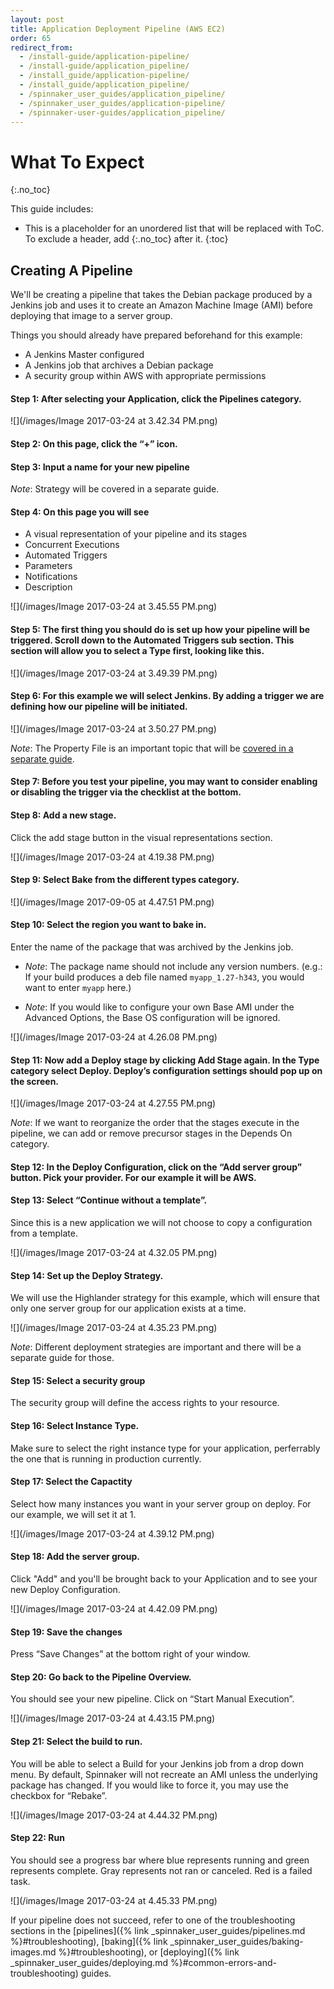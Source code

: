 ```yaml
---
layout: post
title: Application Deployment Pipeline (AWS EC2)
order: 65
redirect_from:
  - /install-guide/application-pipeline/
  - /install-guide/application_pipeline/
  - /install_guide/application-pipeline/
  - /install_guide/application_pipeline/
  - /spinnaker_user_guides/application_pipeline/
  - /spinnaker_user_guides/application-pipeline/
  - /spinnaker-user-guides/application_pipeline/
---
```


# What To Expect
{:.no_toc}

This guide includes:
* This is a placeholder for an unordered list that will be replaced with ToC. To exclude a header, add {:.no_toc} after it.
{:toc}


## Creating A Pipeline

We'll be creating a pipeline that takes the Debian package produced by a Jenkins job and uses it to create an Amazon Machine Image (AMI) before deploying that image to a server group.


Things you should already have prepared beforehand for this example:

* A Jenkins Master configured
* A Jenkins job that archives a Debian package
* A security group within AWS with appropriate permissions

#### Step 1: After selecting your Application, click the Pipelines category.

![](/images/Image 2017-03-24 at 3.42.34 PM.png)

#### Step 2: On this page, click the “+” icon.


#### Step 3: Input a name for your new pipeline

_Note_: Strategy will be covered in a separate guide.

#### Step 4: On this page you will see

* A visual representation of your pipeline and its stages
* Concurrent Executions
* Automated Triggers
* Parameters
* Notifications
* Description

![](/images/Image 2017-03-24 at 3.45.55 PM.png)

#### Step 5: The first thing you should do is set up how your pipeline will be triggered. Scroll down to the Automated Triggers sub section. This section will allow you to select a Type first, looking like this.

![](/images/Image 2017-03-24 at 3.49.39 PM.png)

#### Step 6: For this example we will select Jenkins. By adding a trigger we are defining how our pipeline will be initiated.

![](/images/Image 2017-03-24 at 3.50.27 PM.png)

_Note_: The Property File is an important topic that will be [covered in a separate guide](https://docs.armory.io/spinnaker-user-guides/working-with-jenkins/#property-file).

#### Step 7: Before you test your pipeline, you may want to consider enabling or disabling the trigger via the checklist at the bottom.

#### Step 8: Add a new stage.
Click the add stage button in the visual representations section.

![](/images/Image 2017-03-24 at 4.19.38 PM.png)

#### Step 9: Select Bake from the different types category.

![](/images/Image 2017-09-05 at 4.47.51 PM.png)

#### Step 10: Select the region you want to bake in.
Enter the name of the package that was archived by the Jenkins job.

* _Note_: The package name should not include any version numbers. (e.g.: If your build produces a deb file named `myapp_1.27-h343`, you would want to enter `myapp` here.)

* _Note_: If you would like to configure your own Base AMI under the Advanced Options, the Base OS configuration will be ignored.

![](/images/Image 2017-03-24 at 4.26.08 PM.png)

#### Step 11: Now add a Deploy stage by clicking Add Stage again. In the Type category select Deploy. Deploy’s configuration settings should pop up on the screen.

![](/images/Image 2017-03-24 at 4.27.55 PM.png)

_Note_: If we want to reorganize the order that the stages execute in the pipeline, we can add or remove precursor stages in the Depends On category.

#### Step 12: In the Deploy Configuration, click on the “Add server group” button. Pick your provider. For our example it will be AWS.

#### Step 13: Select “Continue without a template”.
Since this is a new application we will not choose to copy a configuration from a template.

![](/images/Image 2017-03-24 at 4.32.05 PM.png)

#### Step 14: Set up the Deploy Strategy.
We will use the Highlander strategy for this example, which will ensure that only one server group for our application exists at a time.

![](/images/Image 2017-03-24 at 4.35.23 PM.png)

_Note_: Different deployment strategies are important and there will be a separate guide for those.

#### Step 15: Select a security group
The security group will define the access rights to your resource.

#### Step 16: Select Instance Type.
Make sure to select the right instance type for your application, perferrably the one that is running in production currently.

#### Step 17: Select the Capactity
Select how many instances you want in your server group on deploy. For our example, we will set it at 1.

![](/images/Image 2017-03-24 at 4.39.12 PM.png)

#### Step 18: Add the server group.
Click "Add" and you'll be brought back to your Application and to see your new Deploy Configuration.

![](/images/Image 2017-03-24 at 4.42.09 PM.png)

#### Step 19: Save the changes
Press “Save Changes” at the bottom right of your window.

#### Step 20: Go back to the Pipeline Overview.
You should see your new pipeline. Click on “Start Manual Execution”.

![](/images/Image 2017-03-24 at 4.43.15 PM.png)

#### Step 21: Select the build to run.
You will be able to select a Build for your Jenkins job from a drop down menu. By default, Spinnaker will not recreate an AMI unless the underlying package has changed. If you would like to force it, you may use the checkbox for “Rebake”.

![](/images/Image 2017-03-24 at 4.44.32 PM.png)

#### Step 22: Run
You should see a progress bar where blue represents running and green represents complete. Gray represents not ran or canceled. Red is a failed task.

![](/images/Image 2017-03-24 at 4.45.33 PM.png)

If your pipeline does not succeed, refer to one of the troubleshooting sections in the [pipelines]({% link _spinnaker_user_guides/pipelines.md %}#troubleshooting), [baking]({% link _spinnaker_user_guides/baking-images.md %}#troubleshooting), or [deploying]({% link _spinnaker_user_guides/deploying.md %}#common-errors-and-troubleshooting) guides.
